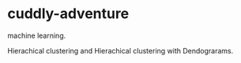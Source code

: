 # cuddly-adventure

machine learning.


Hierachical clustering and Hierachical clustering with Dendograrams.
